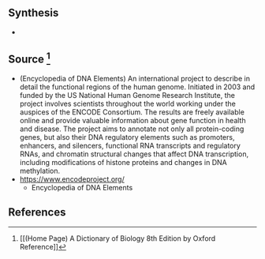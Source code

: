 ## Synthesis
- 
## Source [^1]
- (Encyclopedia of DNA Elements) An international project to describe in detail the functional regions of the human genome. Initiated in 2003 and funded by the US National Human Genome Research Institute, the project involves scientists throughout the world working under the auspices of the ENCODE Consortium. The results are freely available online and provide valuable information about gene function in health and disease. The project aims to annotate not only all protein-coding genes, but also their DNA regulatory elements such as promoters, enhancers, and silencers, functional RNA transcripts and regulatory RNAs, and chromatin structural changes that affect DNA transcription, including modifications of histone proteins and changes in DNA methylation.
- https://www.encodeproject.org/
	- Encyclopedia of DNA Elements
## References

[^1]: [[(Home Page) A Dictionary of Biology 8th Edition by Oxford Reference]]